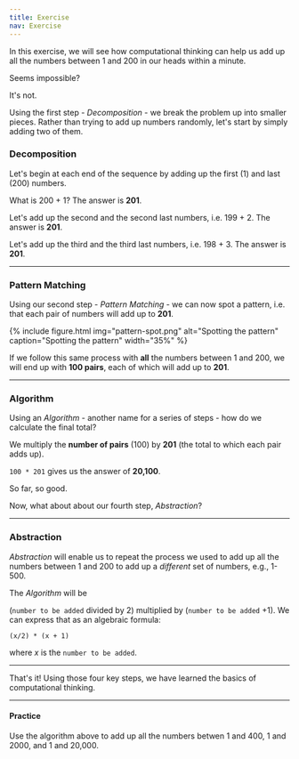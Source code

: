 ```yaml
---
title: Exercise
nav: Exercise
---
```


In this exercise, we will see how computational thinking can help us add up all the numbers between 1 and 200 in our heads within a minute. 

Seems impossible?

It's not.

Using the first step - *Decomposition* - we break the problem up into smaller pieces. Rather than trying to add up numbers randomly, let's start by simply adding two of them.

### Decomposition

Let's begin at each end of the sequence by adding up the first (1) and last (200) numbers.

What is 200 + 1? The answer is **201**.

Let's add up the second and the second last numbers, i.e. 199 + 2. The answer is **201**.

Let's add up the third and the third last numbers, i.e. 198 + 3. The answer is **201**.

-------

### Pattern Matching

Using our second step - *Pattern Matching* - we can now spot a pattern, i.e. that each pair of numbers will add up to **201**.

{% include figure.html img="pattern-spot.png" alt="Spotting the pattern" caption="Spotting the pattern" width="35%" %}

If we follow this same process with **all** the numbers between 1 and 200, we will end up with **100 pairs**, each of which will add up to **201**.

-------

### Algorithm

Using an *Algorithm* - another name for a series of steps - how do we calculate the final total?

We multiply the **number of pairs** (100) by **201** (the total to which each pair adds up).

`100 * 201` gives us the answer of **20,100**.

So far, so good.

Now, what about about our fourth step, *Abstraction*? 

-------

### Abstraction 

*Abstraction* will enable us to repeat the process we used to add up all the numbers between 1 and 200 to add up a *different* set of numbers, e.g., 1-500.

The *Algorithm* will be 

(`number to be added` divided by 2) multiplied by (`number to be added` +1). We can express that as an algebraic formula:

`(x/2) * (x + 1)`

where *x* is the `number to be added`.

-------------

That's it! Using those four key steps, we have learned the basics of computational thinking.

---------

#### Practice

Use the algorithm above to add up all the numbers betwen 1 and 400, 1 and 2000, and 1 and 20,000.
